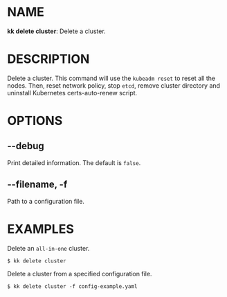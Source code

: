 # NAME
**kk delete cluster**: Delete a cluster.

# DESCRIPTION
Delete a cluster. This command will use the `kubeadm reset` to reset all the nodes. Then, reset network policy, stop `etcd`, remove cluster directory and uninstall Kubernetes certs-auto-renew script.

# OPTIONS

## **--debug**
Print detailed information. The default is `false`.

## **--filename, -f**
Path to a configuration file.

# EXAMPLES
Delete an `all-in-one` cluster.
```
$ kk delete cluster
```
Delete a cluster from a specified configuration file.
```
$ kk delete cluster -f config-example.yaml
```


